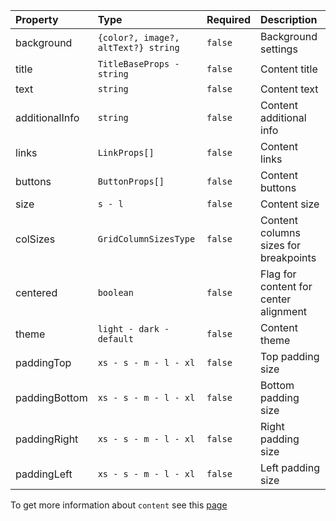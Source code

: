 | Property       | Type                                | Required | Description                           |
| :------------- | :---------------------------------- | :------- | :------------------------------------ |
| background     | `{color?, image?, altText?} string` | `false`  | Background settings                   |
| title          | `TitleBaseProps - string`           | `false`  | Content title                         |
| text           | `string`                            | `false`  | Content text                          |
| additionalInfo | `string`                            | `false`  | Content additional info               |
| links          | `LinkProps[]`                       | `false`  | Content links                         |
| buttons        | `ButtonProps[]`                     | `false`  | Content buttons                       |
| size           | `s - l`                             | `false`  | Content size                          |
| colSizes       | `GridColumnSizesType`               | `false`  | Content columns sizes for breakpoints |
| centered       | `boolean`                           | `false`  | Flag for content for center alignment |
| theme          | `light - dark - default`            | `false`  | Content theme                         |
| paddingTop     | `xs - s - m - l - xl`               | `false`  | Top padding size                      |
| paddingBottom  | `xs - s - m - l - xl`               | `false`  | Bottom padding size                   |
| paddingRight   | `xs - s - m - l - xl`               | `false`  | Right padding size                    |
| paddingLeft    | `xs - s - m - l - xl`               | `false`  | Left padding size                     |

To get more information about `content` see this [page](https://preview.gravity-ui.com/page-constructor/?path=/story/components-content--default)
